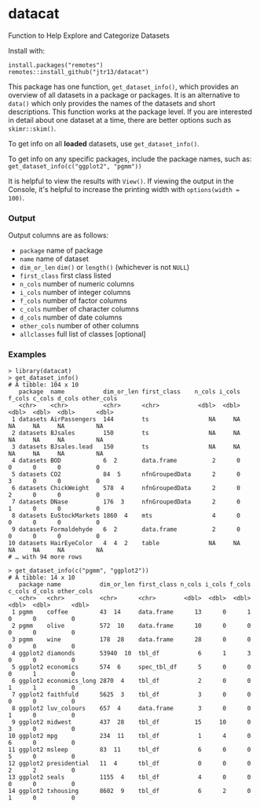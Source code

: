 # datacat
Function to Help Explore and Categorize Datasets

Install with:
```
install.packages("remotes")
remotes::install_github("jtr13/datacat")
```

This package has one function, `get_dataset_info()`, which provides an overview of all datasets in a package or packages. It is an alternative to `data()` which only provides the names of the datasets and short descriptions. This function works at the package level. If you are interested in detail about one dataset at a time, there are better options such as `skimr::skim()`. 

To get info on all **loaded** datasets, use `get_dataset_info()`.

To get info on any specific packages, include the package names, such as:
`get_dataset_info(c("ggplot2", "pgmm"))`

It is helpful to view the results with `View()`. If viewing the output in the Console, it's helpful to increase the printing width with `options(width = 100)`.

### Output

Output columns are as follows:

* `package` name of package
* `name` name of dataset
* `dim_or_len` `dim()` or `length()` (whichever is not `NULL`)
* `first_class` first class listed
* `n_cols` number of numeric columns
* `i_cols` number of integer columns
* `f_cols` number of factor columns
* `c_cols` number of character columns
* `d_cols` number of date columns
* `other_cols` number of other columns
* `allclasses` full list of classes [optional]

### Examples

```
> library(datacat)
> get_dataset_info()
# A tibble: 104 x 10
   package  name           dim_or_len first_class    n_cols i_cols f_cols c_cols d_cols other_cols
   <chr>    <chr>          <chr>      <chr>           <dbl>  <dbl>  <dbl>  <dbl>  <dbl>      <dbl>
 1 datasets AirPassengers  144        ts                 NA     NA     NA     NA     NA         NA
 2 datasets BJsales        150        ts                 NA     NA     NA     NA     NA         NA
 3 datasets BJsales.lead   150        ts                 NA     NA     NA     NA     NA         NA
 4 datasets BOD            6  2       data.frame          2      0      0      0      0          0
 5 datasets CO2            84  5      nfnGroupedData      2      0      3      0      0          0
 6 datasets ChickWeight    578  4     nfnGroupedData      2      0      2      0      0          0
 7 datasets DNase          176  3     nfnGroupedData      2      0      1      0      0          0
 8 datasets EuStockMarkets 1860  4    mts                 4      0      0      0      0          0
 9 datasets Formaldehyde   6  2       data.frame          2      0      0      0      0          0
10 datasets HairEyeColor   4  4  2    table              NA     NA     NA     NA     NA         NA
# … with 94 more rows
```


```
> get_dataset_info(c("pgmm", "ggplot2"))
# A tibble: 14 x 10
   package name           dim_or_len first_class n_cols i_cols f_cols c_cols d_cols other_cols
   <chr>   <chr>          <chr>      <chr>        <dbl>  <dbl>  <dbl>  <dbl>  <dbl>      <dbl>
 1 pgmm    coffee         43  14     data.frame      13      0      1      0      0          0
 2 pgmm    olive          572  10    data.frame      10      0      0      0      0          0
 3 pgmm    wine           178  28    data.frame      28      0      0      0      0          0
 4 ggplot2 diamonds       53940  10  tbl_df           6      1      3      0      0          0
 5 ggplot2 economics      574  6     spec_tbl_df      5      0      0      0      1          0
 6 ggplot2 economics_long 2870  4    tbl_df           2      0      0      1      1          0
 7 ggplot2 faithfuld      5625  3    tbl_df           3      0      0      0      0          0
 8 ggplot2 luv_colours    657  4     data.frame       3      0      0      1      0          0
 9 ggplot2 midwest        437  28    tbl_df          15     10      0      3      0          0
10 ggplot2 mpg            234  11    tbl_df           1      4      0      6      0          0
11 ggplot2 msleep         83  11     tbl_df           6      0      0      5      0          0
12 ggplot2 presidential   11  4      tbl_df           0      0      0      2      2          0
13 ggplot2 seals          1155  4    tbl_df           4      0      0      0      0          0
14 ggplot2 txhousing      8602  9    tbl_df           6      2      0      1      0          0
```


